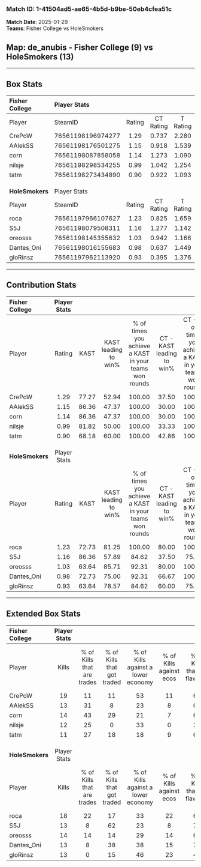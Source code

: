 ### Match ID: 1-41504ad5-ae65-4b5d-b9be-50eb4cfea51c  
**Match Date**: 2025-01-29  
**Teams**: Fisher College vs HoleSmokers  

## **Map**: de_anubis - Fisher College (9) vs HoleSmokers (13)  
---  

## Box Stats  

| **Fisher College** | Player Stats      |        |           |          |       |      |       |         |        |      |     |
| :- | :- | :-: | :-: | :-: | :-: | :-: | :-: | :-: | :-: | :-: | :-: |
| Player             | SteamID           | Rating | CT Rating | T Rating | KAST  | ADR  | Kills | Assists | Deaths | K/D  | HS% |
| CrePoW             | 76561198196974277 |  1.29  |   0.737   |  2.280   | 77.27 | 78.5 |  19   |    2    |   14   | 1.36 | 52  |
| AAlekSS            | 76561198176501275 |  1.15  |   0.918   |  1.539   | 86.36 | 80.3 |  13   |    7    |   14   | 0.93 | 53  |
| corn               | 76561198087858058 |  1.14  |   1.273   |  1.090   | 86.36 | 65.0 |  14   |    6    |   14   | 1.00 | 21  |
| nilsje             | 76561198298534255 |  0.99  |   1.042   |  1.254   | 81.82 | 60.0 |  12   |    2    |   14   | 0.86 | 66  |
| tatm               | 76561198273434890 |  0.90  |   0.922   |  1.093   | 68.18 | 74.5 |  11   |    8    |   15   | 0.73 | 54  |
|                    |                   |        |           |          |       |      |       |         |        |      |     |
|                    |                   |        |           |          |       |      |       |         |        |      |     |
|                    |                   |        |           |          |       |      |       |         |        |      |     |
| **HoleSmokers**    | Player Stats      |        |           |          |       |      |       |         |        |      |     |
| Player             | SteamID           | Rating | CT Rating | T Rating | KAST  | ADR  | Kills | Assists | Deaths | K/D  | HS% |
| roca               | 76561197966107627 |  1.23  |   0.825   |  1.659   | 72.73 | 77.6 |  18   |    5    |   14   | 1.29 | 83  |
| S5J                | 76561198079508311 |  1.16  |   1.277   |  1.142   | 86.36 | 88.8 |  13   |    7    |   15   | 0.87 | 69  |
| oreosss            | 76561198145355632 |  1.03  |   0.942   |  1.166   | 63.64 | 64.7 |  14   |    3    |   11   | 1.27 | 28  |
| Dantes_Oni         | 76561198016155683 |  0.98  |   0.637   |  1.449   | 72.73 | 72.8 |  13   |    7    |   16   | 0.81 | 76  |
| gloRinsz           | 76561197962113920 |  0.93  |   0.395   |  1.376   | 63.64 | 62.0 |  13   |    2    |   13   | 1.00 | 61  |
---  

## Contribution Stats  

| **Fisher College** | Player Stats |       |                      |                                                        |                           |                                                             |                          |                                                            |
| :- | :-: | :-: | :-: | :-: | :-: | :-: | :-: | :-: |
| Player             |    Rating    | KAST  | KAST leading to win% | % of times you achieve a KAST in your teams won rounds | CT - KAST leading to win% | CT - % of times you achieve a KAST in your teams won rounds | T - KAST leading to win% | T - % of times you achieve a KAST in your teams won rounds |
| CrePoW             |     1.29     | 77.27 |        52.94         |                         100.00                         |           37.50           |                           100.00                            |          66.67           |                           100.00                           |
| AAlekSS            |     1.15     | 86.36 |        47.37         |                         100.00                         |           30.00           |                           100.00                            |          66.67           |                           100.00                           |
| corn               |     1.14     | 86.36 |        47.37         |                         100.00                         |           30.00           |                           100.00                            |          66.67           |                           100.00                           |
| nilsje             |     0.99     | 81.82 |        50.00         |                         100.00                         |           33.33           |                           100.00                            |          66.67           |                           100.00                           |
| tatm               |     0.90     | 68.18 |        60.00         |                         100.00                         |           42.86           |                           100.00                            |          75.00           |                           100.00                           |
|                    |              |       |                      |                                                        |                           |                                                             |                          |                                                            |
|                    |              |       |                      |                                                        |                           |                                                             |                          |                                                            |
|                    |              |       |                      |                                                        |                           |                                                             |                          |                                                            |
| **HoleSmokers**    | Player Stats |       |                      |                                                        |                           |                                                             |                          |                                                            |
| Player             |    Rating    | KAST  | KAST leading to win% | % of times you achieve a KAST in your teams won rounds | CT - KAST leading to win% | CT - % of times you achieve a KAST in your teams won rounds | T - KAST leading to win% | T - % of times you achieve a KAST in your teams won rounds |
| roca               |     1.23     | 72.73 |        81.25         |                         100.00                         |           80.00           |                           100.00                            |          81.82           |                           100.00                           |
| S5J                |     1.16     | 86.36 |        57.89         |                         84.62                          |           37.50           |                            75.00                            |          72.73           |                           88.89                            |
| oreosss            |     1.03     | 63.64 |        85.71         |                         92.31                          |           80.00           |                           100.00                            |          88.89           |                           88.89                            |
| Dantes_Oni         |     0.98     | 72.73 |        75.00         |                         92.31                          |           66.67           |                           100.00                            |          80.00           |                           88.89                            |
| gloRinsz           |     0.93     | 63.64 |        78.57         |                         84.62                          |           60.00           |                            75.00                            |          88.89           |                           88.89                            |
---  

## Extended Box Stats  

| **Fisher College** | Player Stats |                            |                            |                                    |                         |                              |                                 |        |                             |                                     |                          |                               |                            |
| :- | :-: | :-: | :-: | :-: | :-: | :-: | :-: | :-: | :-: | :-: | :-: | :-: | :-: |
| Player             |    Kills     | % of Kills that are trades | % of Kills that got traded | % of Kills against a lower economy | % of Kills against ecos | % of Kills that are flawless | % of Kills that are close duels | Deaths | % of Deaths that get traded | % of Deaths against a lower economy | % of Deaths against ecos | % of Deaths that are flawless | % of Deaths that are close |
| CrePoW             |      19      |             11             |             11             |                 53                 |           11            |              68              |                0                |   14   |             43              |                  0                  |            0             |              79               |             0              |
| AAlekSS            |      13      |             31             |             8              |                 23                 |            8            |              62              |               15                |   14   |             14              |                 14                  |            0             |              43               |             7              |
| corn               |      14      |             43             |             29             |                 21                 |            7            |              64              |                7                |   14   |             14              |                 14                  |            0             |              57               |             14             |
| nilsje             |      12      |             25             |             0              |                 33                 |            0            |              33              |                0                |   14   |             43              |                  7                  |            0             |              71               |             7              |
| tatm               |      11      |             27             |             18             |                 18                 |            9            |              64              |                0                |   15   |             27              |                 13                  |            7             |              80               |             7              |
|                    |              |                            |                            |                                    |                         |                              |                                 |        |                             |                                     |                          |                               |                            |
|                    |              |                            |                            |                                    |                         |                              |                                 |        |                             |                                     |                          |                               |                            |
|                    |              |                            |                            |                                    |                         |                              |                                 |        |                             |                                     |                          |                               |                            |
| **HoleSmokers**    | Player Stats |                            |                            |                                    |                         |                              |                                 |        |                             |                                     |                          |                               |                            |
| Player             |    Kills     | % of Kills that are trades | % of Kills that got traded | % of Kills against a lower economy | % of Kills against ecos | % of Kills that are flawless | % of Kills that are close duels | Deaths | % of Deaths that get traded | % of Deaths against a lower economy | % of Deaths against ecos | % of Deaths that are flawless | % of Deaths that are close |
| roca               |      18      |             22             |             17             |                 33                 |           22            |              67              |                6                |   14   |             14              |                 29                  |            14            |              71               |             0              |
| S5J                |      13      |             8              |             62             |                 23                 |            8            |              77              |                8                |   15   |             13              |                 13                  |            7             |              40               |             13             |
| oreosss            |      14      |             14             |             14             |                 29                 |           14            |              64              |                0                |   11   |              9              |                 36                  |            9             |              64               |             0              |
| Dantes_Oni         |      13      |             8              |             38             |                 38                 |           15            |              77              |                8                |   16   |             25              |                 31                  |            13            |              69               |             0              |
| gloRinsz           |      13      |             0              |             15             |                 46                 |           23            |              46              |               15                |   13   |              0              |                 23                  |            8             |              54               |             8              |
